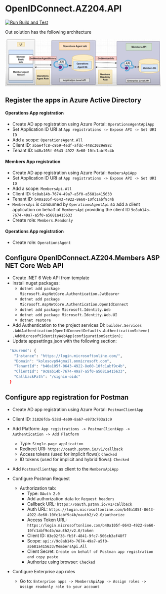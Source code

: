 # OpenIDConnect.AZ204.API

[![Run Build and Test](https://github.com/kolosovpetro/OpenIDConnect.AZ204.API/actions/workflows/run-build-and-test-dotnet.yml/badge.svg)](https://github.com/kolosovpetro/OpenIDConnect.AZ204.API/actions/workflows/run-build-and-test-dotnet.yml)

Out solution has the following architecture

![Architecture](./img/01_architrcture.PNG)

## Register the apps in Azure Active Directory

#### Operations App registration

- Create AD app registration using Azure Portal: `OperationsAgentApiApp`
- Set Application ID URI at `App registrations -> Expose API -> Set URI ID`
- Add a scope: `OperationsAgent.All`
- Client ID: `abae4fc8-c869-4edf-afdc-448c3029e88c`
- Tenant ID: `b40a105f-0643-4922-8e60-10fc1abf9c4b`

#### Members App registration

- Create AD app registration using Azure Portal: `MembersApiApp`
- Set Application ID URI at `App registrations -> Expose API -> Set URI ID`
- Add a scope: `MembersApi.All`
- Client ID: `9c8ab14b-7674-49a7-a5f0-a5681a415633`
- Tenant ID: `b40a105f-0643-4922-8e60-10fc1abf9c4b`
- `MembersApi` is consumed by `OperationsAgentApi` so add a client application on behalf of `MembersApi` providing the
  client ID `9c8ab14b-7674-49a7-a5f0-a5681a415633`
- Create role: `Members.Readonly`

#### Operations App registration

- Create role: `OperationsAgent`

## Configure OpenIDConnect.AZ204.Members ASP NET Core Web API

- Create .NET 6 Web API from template
- Install nuget packages:
    - `dotnet add package Microsoft.AspNetCore.Authentication.JwtBearer`
    - `dotnet add package Microsoft.AspNetCore.Authentication.OpenIdConnect`
    - `dotnet add package Microsoft.Identity.Web`
    - `dotnet add package Microsoft.Identity.Web.UI`
    - `dotnet restore`
- Add Authentication to the project services DI: `builder.Services
  .AddAuthentication(OpenIdConnectDefaults.AuthenticationScheme)
  .AddMicrosoftIdentityWebApp(configurationSection);`
- Update appsettings.json with the following section:

```bash 
  "AzureAd": {
    "Instance": "https://login.microsoftonline.com/",
    "Domain": "kolosovp94gmail.onmicrosoft.com",
    "TenantId": "b40a105f-0643-4922-8e60-10fc1abf9c4b",
    "ClientId": "9c8ab14b-7674-49a7-a5f0-a5681a415633",
    "CallbackPath": "/signin-oidc"
  }
```

## Configure app registration for Postman

- Create AD app registration using Azure Portal: `PostmanClientApp`
- Client ID: `31826fda-538d-4e09-8a67-e973c703a1c9`
- Add Platform: `App registrations -> PostmanClientApp -> Authentication -> Add Platform`
    - Type: `Single-page application`
    - Redirect URI: `https://oauth.pstmn.io/v1/callback`
    - Access tokens (used for implicit flows): `Checked`
    - ID tokens (used for implicit and hybrid flows): `Checked`

- Add `PostmanClientApp` as client to the `MembersApiApp`

- Configure Postman Request
    - Authorization tab:
        - Type: `OAuth 2.0`
        - Add authorization data to: `Request headers`
        - Callback URL: `https://oauth.pstmn.io/v1/callback`
        - Auth URL: `https://login.microsoftonline.com/b40a105f-0643-4922-8e60-10fc1abf9c4b/oauth2/v2.0/authorize`
        - Access Token URL: `https://login.microsoftonline.com/b40a105f-0643-4922-8e60-10fc1abf9c4b/oauth2/v2.0/token`
        - Client ID: `03e92f38-fb5f-4841-9fc7-506cb3af48f7`
        - Scope: `api://9c8ab14b-7674-49a7-a5f0-a5681a415633/MembersApi.All`
        - Client Secret: `Create on behalf of Postman app registration and copy paste`
        - Authorize using browser: `Checked`

- Configure Enterprise app roles
    - Go to: `Enterprise apps -> MembersApiApp -> Assign roles -> Assign readonly role to your account`